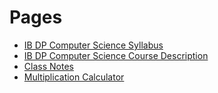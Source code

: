 # Pages
* [IB DP Computer Science Syllabus](https://izzybrunet.github.io/hello-web/IB-DP-CS-syllabus)
* [IB DP Computer Science Course Description](https://izzybrunet.github.io/hello-web/IB-DP-CS-course-descriptions)
* [Class Notes](https://izzybrunet.github.io/hello-web/class-notes)
* [Multiplication Calculator](https://izzybrunet.github.io/hello-web/multiplicationcalc.html)
